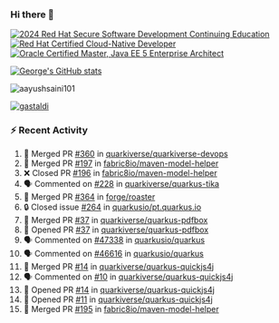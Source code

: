 ### Hi there 👋

<!--START_SECTION:badges-->
[![2024 Red Hat Secure Software Development Continuing Education](https://images.credly.com/size/110x110/images/36a76b78-c5bf-45cf-ac2c-48c3825260c7/blob)](http://www.credly.com/badges/c86e9a17-d2c3-4554-b890-7d0521710eb6 "2024 Red Hat Secure Software Development Continuing Education")
[![Red Hat Certified Cloud-Native Developer](https://images.credly.com/size/110x110/images/12ef4e4e-3d8d-4caf-9ab1-858c5bcb9619/image.png)](http://www.credly.com/badges/b6402e31-0894-48e6-b488-e2e551dcc809 "Red Hat Certified Cloud-Native Developer")
[![Oracle Certified Master, Java EE 5 Enterprise Architect](https://images.credly.com/size/110x110/images/1fa3549c-674c-4779-b3d6-d7d64eac2c23/Oracle-Certification-badge_OC-Master.png)](http://www.credly.com/badges/2565574e-b81d-410e-ab7d-24666ddcbe00 "Oracle Certified Master, Java EE 5 Enterprise Architect")
<!--END_SECTION:badges-->

[![George's GitHub stats](https://github-readme-stats.vercel.app/api?username=gastaldi&show=reviews,prs_merged&hide=contribs,prs&theme=transparent&show_icons=true)](https://github.com/anuraghazra/github-readme-stats)

<p align="left"> <img src="https://komarev.com/ghpvc/?username=gastaldi&label=Profile%20views&color=0e75b6&style=for-the-badge" alt="aayushsaini101" /> </p>

<p align="left"> <a href="https://github.com/ryo-ma/github-profile-trophy"><img src="https://github-profile-trophy.vercel.app/?username=gastaldi" alt="gastaldi" /></a> </p>

### :zap: Recent Activity

<!--START_SECTION:activity-->
1. 🎉 Merged PR [#360](https://github.com/quarkiverse/quarkiverse-devops/pull/360) in [quarkiverse/quarkiverse-devops](https://github.com/quarkiverse/quarkiverse-devops)
2. 🎉 Merged PR [#197](https://github.com/fabric8io/maven-model-helper/pull/197) in [fabric8io/maven-model-helper](https://github.com/fabric8io/maven-model-helper)
3. ❌ Closed PR [#196](https://github.com/fabric8io/maven-model-helper/pull/196) in [fabric8io/maven-model-helper](https://github.com/fabric8io/maven-model-helper)
4. 🗣 Commented on [#228](https://github.com/quarkiverse/quarkus-tika/pull/228#issuecomment-3096477594) in [quarkiverse/quarkus-tika](https://github.com/quarkiverse/quarkus-tika)
5. 🎉 Merged PR [#364](https://github.com/forge/roaster/pull/364) in [forge/roaster](https://github.com/forge/roaster)
6. 🔒 Closed issue [#264](https://github.com/quarkusio/pt.quarkus.io/issues/264) in [quarkusio/pt.quarkus.io](https://github.com/quarkusio/pt.quarkus.io)
7. 🎉 Merged PR [#37](https://github.com/quarkiverse/quarkus-pdfbox/pull/37) in [quarkiverse/quarkus-pdfbox](https://github.com/quarkiverse/quarkus-pdfbox)
8. 💪 Opened PR [#37](https://github.com/quarkiverse/quarkus-pdfbox/pull/37) in [quarkiverse/quarkus-pdfbox](https://github.com/quarkiverse/quarkus-pdfbox)
9. 🗣 Commented on [#47338](https://github.com/quarkusio/quarkus/pull/47338#issuecomment-3084494421) in [quarkusio/quarkus](https://github.com/quarkusio/quarkus)
10. 🗣 Commented on [#46616](https://github.com/quarkusio/quarkus/issues/46616#issuecomment-3084398329) in [quarkusio/quarkus](https://github.com/quarkusio/quarkus)
11. 🎉 Merged PR [#14](https://github.com/quarkiverse/quarkus-quickjs4j/pull/14) in [quarkiverse/quarkus-quickjs4j](https://github.com/quarkiverse/quarkus-quickjs4j)
12. 🗣 Commented on [#10](https://github.com/quarkiverse/quarkus-quickjs4j/issues/10#issuecomment-3079439344) in [quarkiverse/quarkus-quickjs4j](https://github.com/quarkiverse/quarkus-quickjs4j)
13. 💪 Opened PR [#14](https://github.com/quarkiverse/quarkus-quickjs4j/pull/14) in [quarkiverse/quarkus-quickjs4j](https://github.com/quarkiverse/quarkus-quickjs4j)
14. 💪 Opened PR [#11](https://github.com/quarkiverse/quarkus-quickjs4j/pull/11) in [quarkiverse/quarkus-quickjs4j](https://github.com/quarkiverse/quarkus-quickjs4j)
15. 🎉 Merged PR [#195](https://github.com/fabric8io/maven-model-helper/pull/195) in [fabric8io/maven-model-helper](https://github.com/fabric8io/maven-model-helper)
<!--END_SECTION:activity-->
